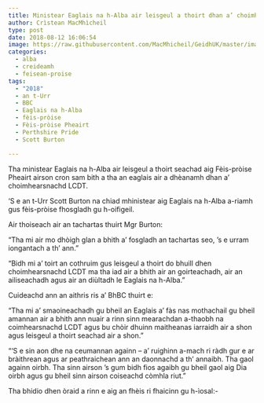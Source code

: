 ```yaml
---
title: Ministear Eaglais na h-Alba air leisgeul a thoirt dhan a’ choimhearsnachd LCDT aig Fèis-pròise Pheairt
author: Crìstean MacMhìcheil
type: post
date: 2018-08-12 16:06:54
image: https://raw.githubusercontent.com/MacMhicheil/GeidhUK/master/images/2018-08-12-ministear-eaglais-na-h-alba-air-leisgeul-a-thoirt-dhan-a-choimhearsnachd-lcdt-aig-feis-proise-pheairt.jpg
categories:
  - alba
  - creideamh
  - feisean-proise
tags:
  - "2018"
  - an t-Urr
  - BBC
  - Eaglais na h-Alba
  - fèis-pròise
  - Fèis-pròise Pheairt
  - Perthshire Pride
  - Scott Burton

---
```

Tha ministear Eaglais na h-Alba air leisgeul a thoirt seachad aig Fèis-pròise Pheairt airson cron sam bith a tha an eaglais air a dhèanamh dhan a&#8217; choimhearsnachd LCDT.

<!--more-->

&#8216;S e an t-Urr Scott Burton na chiad mhinistear aig Eaglais na h-Alba a-riamh gus fèis-pròise fhosgladh gu h-oifigeil.

Air thoiseach air an tachartas thuirt Mgr Burton:

&#8220;Tha mi air mo dhòigh glan a bhith a&#8217; fosgladh an tachartas seo, &#8217;s e urram iongantach a th&#8217; ann.&#8221;

&#8220;Bidh mi a&#8217; toirt an cothruim gus leisgeul a thoirt do bhuill dhen choimhearsnachd LCDT ma tha iad air a bhith air an goirteachadh, air an ailiseachadh agus air an diùltadh le Eaglais na h-Alba.&#8221;

Cuideachd ann an aithris ris a&#8217; BhBC thuirt e:

&#8220;Tha mi a&#8217; smaoineachadh gu bheil an Eaglais a&#8217; fàs nas mothachail gu bheil amannan air a bhith ann nuair a rinn sinn mearachdan a-thaobh na coimhearsnachd LCDT agus bu chòir dhuinn maitheanas iarraidh air a shon agus leisgeul a thoirt seachad air a shon.&#8221;

&#8220;&#8216;S e sin aon dhe na ceumannan againn &#8211; a&#8217; ruighinn a-mach ri ràdh gur e ar bràithrean agus ar peathraichean ann an daonnachd a th&#8217; annaibh. Tha gaol againn oirbh. Tha sinn airson &#8217;s gum bidh fios agaibh gu bheil gaol aig Dia oirbh agus gu bheil sinn airson coiseachd còmhla riut.&#8221;

Tha bhidio dhen òraid a rinn e aig an fhèis ri fhaicinn gu h-ìosal:-

<p style="text-align: center;">
</p>
